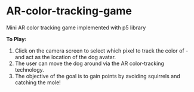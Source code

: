 # AR-color-tracking-game
Mini AR color tracking game implemented with p5 library

**To Play:**
1. Click on the camera screen to select which pixel to track the color of - and act as the location of the dog avatar.
2. The user can move the dog around via the AR color-tracking technology.
3. The objective of the goal is to gain points by avoiding squirrels and catching the mole!

